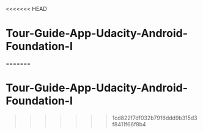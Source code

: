 <<<<<<< HEAD
# Tour-Guide-App-Udacity-Android-Foundation-I
=======
# Tour-Guide-App-Udacity-Android-Foundation-I
>>>>>>> 1cd822f7df032b7916ddd9b315d3f8411f66f8b4
